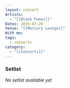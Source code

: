 ```yaml
---
layout: concert
Artists:
  - "[[Black Pumas]]"
Dates: 2019-07-29
Venue: "[[Mercury Lounge]]"
With me:
tags:
  - concerts
category:
  - "[[Concerts]]"
---
```


### Setlist
*No setlist available yet*
